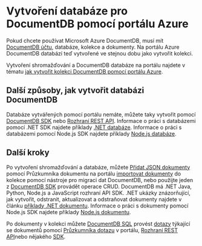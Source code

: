 <properties 
    pageTitle="Vytvoření databáze v DocumentDB | Microsoft Azure" 
    description="Naučte se vytvořit databázi pomocí portálu online služby Azure DocumentDB oslnivý rychlé, globální měřítko NoSQL databázi." 
    keywords="Postup vytvoření databáze" 
    services="documentdb" 
    authors="mimig1" 
    manager="jhubbard" 
    editor="monicar" 
    documentationCenter=""/>

<tags 
    ms.service="documentdb" 
    ms.workload="data-services" 
    ms.tgt_pltfrm="na" 
    ms.devlang="na" 
    ms.topic="article" 
    ms.date="10/17/2016" 
    ms.author="mimig"/>

# <a name="how-to-create-a-database-for-documentdb-using-the-azure-portal"></a>Vytvoření databáze pro DocumentDB pomocí portálu Azure

Pokud chcete používat Microsoft Azure DocumentDB, musí mít [DocumentDB účtu](documentdb-create-account.md), databáze, kolekce a dokumenty. Na portálu Azure DocumentDB databází teď vytvořené ve stejnou dobu jako vytvořit kolekci. 

Vytvoření shromažďování a DocumentDB databáze na portálu najdete v tématu [jak vytvořit kolekci DocumentDB pomocí portálu Azure](documentdb-create-collection.md).

## <a name="other-ways-to-create-a-documentdb-database"></a>Další způsoby, jak vytvořit databázi DocumentDB

Databáze vytvářených pomocí portálu nemáte, můžete taky vytvořit pomocí [DocumentDB SDK](documentdb-sdk-dotnet.md) nebo [Rozhraní REST API](https://msdn.microsoft.com/library/mt489072.aspx). Informace o práci s databázemi pomocí .NET SDK najdete příklady [.NET databáze](documentdb-dotnet-samples.md#database-examples). Informace o práci s databázemi pomocí Node.js SDK najdete příklady [Node.js databáze](documentdb-nodejs-samples.md#database-examples). 

## <a name="next-steps"></a>Další kroky

Po vytvoření shromažďování a databáze, můžete [Přidat JSON dokumenty](documentdb-view-json-document-explorer.md) pomocí Průzkumníka dokumentu na portálu [importovat dokumenty](documentdb-import-data.md) do kolekce pomocí nástroje pro migraci dat DocumentDB, nebo použijte jeden z [DocumentDB SDK](documentdb-sdk-dotnet.md) provádět operace CRUD. DocumentDB má .NET Java, Python, Node.js a JavaScript rozhraní API SDK. .NET ukázky znázorňující, jak vytvořit, odstranit, aktualizovat a odstraňovat dokumenty najdete v článku [příklady .NET dokumentu](documentdb-dotnet-samples.md#document-examples). Informace o práci s dokumenty pomocí Node.js SDK najdete příklady [Node.js dokumentu](documentdb-nodejs-samples.md#document-examples). 

Po dokumenty v kolekci můžete [DocumentDB SQL](documentdb-sql-query.md) provést [dotazy](documentdb-sql-query.md#executing-sql-queries) týkající se dokumentů pomocí [Průzkumníka dotazu](documentdb-query-collections-query-explorer.md) v portálu, [Rozhraní REST API](https://msdn.microsoft.com/library/azure/dn781481.aspx)nebo nějakého [SDK](documentdb-sdk-dotnet.md). 
